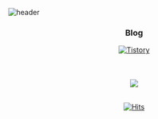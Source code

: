 ![header](https://capsule-render.vercel.app/api?type=waving&color=gradient&height=220&section=header&text=Welcome!&fontSize=50&animation=fadeIn&fontAlignY=38&desc=&descAlignY=51&descAlign=62)

<!--
### Hi there 👋

안녕하세요!!!
-->
<!--
**devmelonlee/devmelonlee** is a ✨ _special_ ✨ repository because its `README.md` (this file) appears on your GitHub profile.

Here are some ideas to get you started:

- 🔭 I’m currently working on ...
- 🌱 I’m currently learning ...
- 👯 I’m looking to collaborate on ...
- 🤔 I’m looking for help with ...
- 💬 Ask me about ...
- 📫 How to reach me: ...
- 😄 Pronouns: ...
- ⚡ Fun fact: ...
-->

<div align = "center">
<h3> Blog </h3>
<a href="https://devmelonlee.tistory.com/"><img alt="Tistory" src ="https://img.shields.io/badge/Tistory-ff6a00?style=flat&logo=Tistory&logoColor=white"/></a>



<br>
<br>
<!--
[![devmelonlee's GitHub stats](https://github-readme-stats.vercel.app/api?username=devmelonlee)](https://github.com/anuraghazra/github-readme-stats)
-->
<br>
<br>
  
<img src="https://github-readme-stats.vercel.app/api/top-langs/?username=devmelonlee&layout=compact">
  
<br>
<br>

[![Hits](https://hits.seeyoufarm.com/api/count/incr/badge.svg?url=https%3A%2F%2Fgithub.com%2Fdevmelonlee&count_bg=%2303C75A&title_bg=%23191515&icon=&icon_color=%23E7E7E7&title=hits&edge_flat=false)](https://hits.seeyoufarm.com)

</div>
